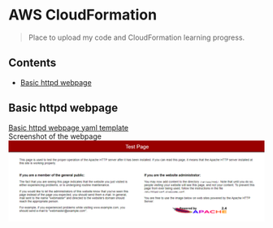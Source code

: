 # AWS CloudFormation
> Place to upload my code and CloudFormation learning progress.

## Contents
* [Basic httpd webpage](#basic-httpd-webpage)

## Basic httpd webpage
[Basic httpd webpage yaml template](../cloudformation/basic-cfn-httpd.yaml)  
Screenshot of the webpage  
![screenshot](/img/screenshot.png)
